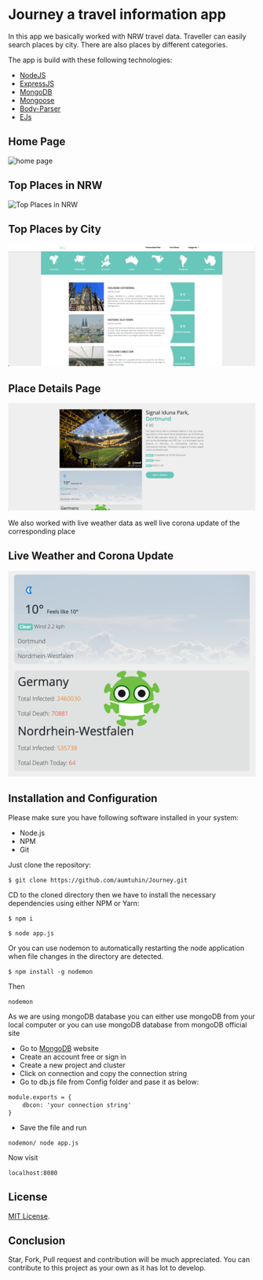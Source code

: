 # Journey a travel information app

In this app we basically worked with NRW travel data. Traveller can easily search places by city. There are also places by different categories.

The app is build with these following technologies:
* [NodeJS](https://nodejs.org)
* [ExpressJS](https://expressjs.com/)
* [MongoDB](https://www.mongodb.com/)
* [Mongoose](https://mongoosejs.com/)
* [Body-Parser](https://www.npmjs.com/package/body-parser)
* [EJs](https://ejs.co/)

## Home Page
![home page](./docs/images/home.png)

## Top Places in NRW
![Top Places in NRW](./docs/images/top-places-nrw.png)

## Top Places by City
![Top Places](./docs/images/top-places-city.png)

## Place Details Page
![Place Details](./docs/images/place-details.png)

We also worked with live weather data as well live corona update of the corresponding place
## Live Weather and Corona Update
![home page](./docs/images/corona-weather.png)

## Installation and Configuration
Please make sure you have following software installed in your system:
* Node.js
* NPM
* Git

Just clone the repository:
```
$ git clone https://github.com/aumtuhin/Journey.git
```

CD to the cloned directory then we have to install the necessary dependencies using either NPM or Yarn:
```
$ npm i
```
```
$ node app.js
```
Or you can use nodemon to automatically restarting the node application when file changes in the directory are detected.

```
$ npm install -g nodemon
```

Then 

```
nodemon
```


As we are using mongoDB database you can either use mongoDB from your local computer or you can use mongoDB database from mongoDB official site

* Go to [MongoDB](https://www.mongodb.com/) website
* Create an account free or sign in
* Create a new project and cluster
* Click on connection and copy the connection string
* Go to db.js file from Config folder and pase it as below: 

```
module.exports = {
    dbcon: 'your connection string'
}
```
* Save the file and run 

```
nodemon/ node app.js
```
Now visit 

```
localhost:8080
```

## License
[MIT License](https://github.com/aumtuhin/Journey/blob/master/LICENSE).

## Conclusion
Star, Fork, Pull request and contribution will be much appreciated. You can contribute to this project as your own as it has lot to develop.
